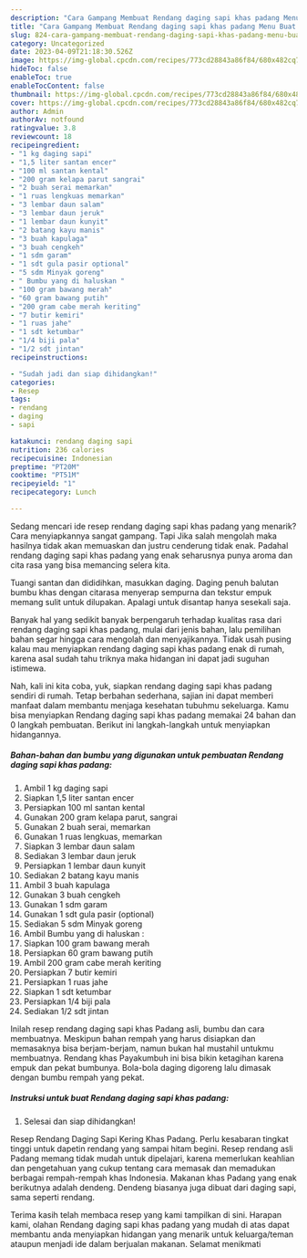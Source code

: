 ```yaml
---
description: "Cara Gampang Membuat Rendang daging sapi khas padang Menu Buat lebaran"
title: "Cara Gampang Membuat Rendang daging sapi khas padang Menu Buat lebaran"
slug: 824-cara-gampang-membuat-rendang-daging-sapi-khas-padang-menu-buat-lebaran
category: Uncategorized
date: 2023-04-09T21:18:30.526Z
image: https://img-global.cpcdn.com/recipes/773cd28843a86f84/680x482cq70/rendang-daging-sapi-khas-padang-foto-resep-utama.jpg
hideToc: false
enableToc: true
enableTocContent: false
thumbnail: https://img-global.cpcdn.com/recipes/773cd28843a86f84/680x482cq70/rendang-daging-sapi-khas-padang-foto-resep-utama.jpg
cover: https://img-global.cpcdn.com/recipes/773cd28843a86f84/680x482cq70/rendang-daging-sapi-khas-padang-foto-resep-utama.jpg
author: Admin
authorAv: notfound
ratingvalue: 3.8
reviewcount: 18
recipeingredient:
- "1 kg daging sapi"
- "1,5 liter santan encer"
- "100 ml santan kental"
- "200 gram kelapa parut sangrai"
- "2 buah serai memarkan"
- "1 ruas lengkuas memarkan"
- "3 lembar daun salam"
- "3 lembar daun jeruk"
- "1 lembar daun kunyit"
- "2 batang kayu manis"
- "3 buah kapulaga"
- "3 buah cengkeh"
- "1 sdm garam"
- "1 sdt gula pasir optional"
- "5 sdm Minyak goreng"
- " Bumbu yang di haluskan "
- "100 gram bawang merah"
- "60 gram bawang putih"
- "200 gram cabe merah keriting"
- "7 butir kemiri"
- "1 ruas jahe"
- "1 sdt ketumbar"
- "1/4 biji pala"
- "1/2 sdt jintan"
recipeinstructions:

- "Sudah jadi dan siap dihidangkan!"
categories:
- Resep
tags:
- rendang
- daging
- sapi

katakunci: rendang daging sapi 
nutrition: 236 calories
recipecuisine: Indonesian
preptime: "PT20M"
cooktime: "PT51M"
recipeyield: "1"
recipecategory: Lunch

---
```



Sedang mencari ide resep rendang daging sapi khas padang yang menarik? Cara menyiapkannya sangat gampang. Tapi Jika salah mengolah maka hasilnya tidak akan memuaskan dan justru cenderung tidak enak. Padahal rendang daging sapi khas padang yang enak seharusnya punya aroma dan cita rasa yang bisa memancing selera kita.


Tuangi santan dan dididihkan, masukkan daging. Daging penuh balutan bumbu khas dengan citarasa menyerap sempurna dan tekstur empuk memang sulit untuk dilupakan. Apalagi untuk disantap hanya sesekali saja.

Banyak hal yang sedikit banyak berpengaruh terhadap kualitas rasa dari rendang daging sapi khas padang, mulai dari jenis bahan, lalu pemilihan bahan segar hingga cara mengolah dan menyajikannya. Tidak usah pusing kalau mau menyiapkan rendang daging sapi khas padang enak di rumah, karena asal sudah tahu triknya maka hidangan ini dapat jadi suguhan istimewa.


Nah, kali ini kita coba, yuk, siapkan rendang daging sapi khas padang sendiri di rumah. Tetap berbahan sederhana, sajian ini dapat memberi manfaat dalam membantu menjaga kesehatan tubuhmu sekeluarga. Kamu bisa menyiapkan Rendang daging sapi khas padang memakai 24 bahan dan 0 langkah pembuatan. Berikut ini langkah-langkah untuk menyiapkan hidangannya.

<!--inarticleads1-->

##### Bahan-bahan dan bumbu yang digunakan untuk pembuatan Rendang daging sapi khas padang:

1. Ambil 1 kg daging sapi
1. Siapkan 1,5 liter santan encer
1. Persiapkan 100 ml santan kental
1. Gunakan 200 gram kelapa parut, sangrai
1. Gunakan 2 buah serai, memarkan
1. Gunakan 1 ruas lengkuas, memarkan
1. Siapkan 3 lembar daun salam
1. Sediakan 3 lembar daun jeruk
1. Persiapkan 1 lembar daun kunyit
1. Sediakan 2 batang kayu manis
1. Ambil 3 buah kapulaga
1. Gunakan 3 buah cengkeh
1. Gunakan 1 sdm garam
1. Gunakan 1 sdt gula pasir (optional)
1. Sediakan 5 sdm Minyak goreng
1. Ambil  Bumbu yang di haluskan :
1. Siapkan 100 gram bawang merah
1. Persiapkan 60 gram bawang putih
1. Ambil 200 gram cabe merah keriting
1. Persiapkan 7 butir kemiri
1. Persiapkan 1 ruas jahe
1. Siapkan 1 sdt ketumbar
1. Persiapkan 1/4 biji pala
1. Sediakan 1/2 sdt jintan


Inilah resep rendang daging sapi khas Padang asli, bumbu dan cara membuatnya. Meskipun bahan rempah yang harus disiapkan dan memasaknya bisa berjam-berjam, namun bukan hal mustahil untukmu membuatnya. Rendang khas Payakumbuh ini bisa bikin ketagihan karena empuk dan pekat bumbunya. Bola-bola daging digoreng lalu dimasak dengan bumbu rempah yang pekat. 

<!--inarticleads2-->

##### Instruksi untuk buat Rendang daging sapi khas padang:


1. Selesai dan siap dihidangkan!

Resep Rendang Daging Sapi Kering Khas Padang. Perlu kesabaran tingkat tinggi untuk dapetin rendang yang sampai hitam begini. Resep rendang asli Padang memang tidak mudah untuk dipelajari, karena memerlukan keahlian dan pengetahuan yang cukup tentang cara memasak dan memadukan berbagai rempah-rempah khas Indonesia. Makanan khas Padang yang enak berikutnya adalah dendeng. Dendeng biasanya juga dibuat dari daging sapi, sama seperti rendang. 

Terima kasih telah membaca resep yang kami tampilkan di sini. Harapan kami, olahan Rendang daging sapi khas padang yang mudah di atas dapat membantu anda menyiapkan hidangan yang menarik untuk keluarga/teman ataupun menjadi ide dalam berjualan makanan. Selamat menikmati
